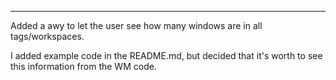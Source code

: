 
---

Added a awy to let the user see how many windows are in all tags/workspaces.

I added example code in the README.md, but decided that it's worth to see this information from the WM code.